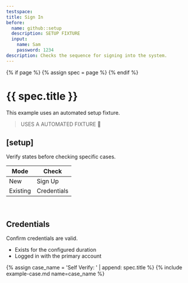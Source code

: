 ```yaml
---
testspace:
title: Sign In
before:
  name: github::setup
  description: SETUP FIXTURE
  input:
    name: Sam
    password: 1234
description: Checks the sequence for signing into the system. 
---
```


{% if page %} {% assign spec = page %} {% endif %}

# {{ spec.title }}
This example uses an automated setup fixture. 

> USES A AUTOMATED FIXTURE 🎁

## [setup]
Verify states before checking specific cases. 

Mode     | Check
-------- | -----
New      | Sign Up
Existing | Credentials

<br>

## Credentials
Confirm credentials are valid.

- Exists for the configured duration
- Logged in with the primary account


{% assign case_name = 'Self Verify: ' | append: spec.title %}
{% include example-case.md name=case_name %}

